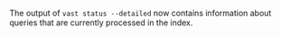   The output of `vast status --detailed` now contains information about queries
  that are currently processed in the index.
